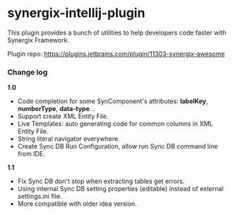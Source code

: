 # synergix-intellij-plugin
This plugin provides a bunch of utilities to help developers code faster with Synergix Framework.

Plugin repo: https://plugins.jetbrains.com/plugin/11303-synergix-awesome


### Change log
**1.0**
* Code completion for some SynComponent's attributes: <b>labelKey</b>, <b>numberType</b>, <b>data-type</b>...
* Support create XML Entity File.
* Live Templates: auto generating code for common columns in XML Entity File.
* String literal navigator everywhere.
* Create Sync DB Run Configuration, allow run Sync DB command line from IDE.

**1.1**
* Fix Sync DB don't stop when extracting tables get errors.
* Using internal Sync DB setting properties (editable) instead of external settings.ini file.
* More compatible with older idea version.
